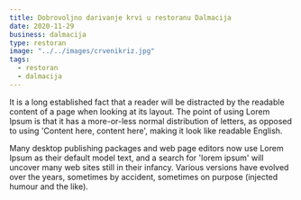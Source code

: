```yaml
---
title: Dobrovoljno darivanje krvi u restoranu Dalmacija
date: 2020-11-29
business: dalmacija
type: restoran
image: "../../images/crvenikriz.jpg"
tags:
  - restoran
  - dalmacija
---
```


It is a long established fact that a reader will be distracted by the readable content of a page when looking at its layout. The point of using Lorem Ipsum is that it has a more-or-less normal distribution of letters, as opposed to using 'Content here, content here',
making it look like readable English.

Many desktop publishing packages and web page editors now use Lorem Ipsum as their default model text, and a search for 'lorem ipsum' will uncover many web sites still in their infancy. Various versions have evolved over the years, sometimes by accident, sometimes on purpose (injected humour and the like).
